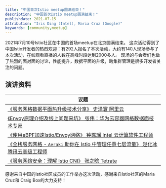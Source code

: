 ```yaml
---
title: "中国首次Istio meetup圆满结束！"
description: "中国首次Istio meetup圆满结束！"
publishdate: 2021-07-15
attribution: "Iris Ding (Intel), Maria Cruz (Google)"
keywords: [community,meetup]
---
```


2021年7月10号Istio社区在中国的首场meetup在北京圆满结束。 这次活动得到了中国Istio开发者的热烈欢迎：有292人报名了本次活动，大约有140人现场参与了本次活动，在线观看直播的人数在高峰时段达到2000多人。 现场的与会者们也做了热烈的面对面的讨论，性能提升，数据平面的升级，跨集群管理是很多开发者关注的问题。 


## 演讲资料

| 议题 | 
| --- |
| [《服务网格数据平面热升级技术分享》  史泽寰 阿里云 ](./IstioMeetupChina-服务网格热升级技术分享.pdf)|
| [《Envoy原理介绍及线上问题采坑》    张伟：华为云容器网格数据面技术专家 ](./IstioMeetupChina-EnvoyPrincipleIntroductionAndOnlineProblemPit.pdf)|
| [《使用eBPF加速Istio/Envoy网络》  钟露瑶 Intel 云计算软件工程师 ](./IstioMeetupChina-AccelerateServiceMeshNetworkwithebpf.pdf) |
| [《全栈服务网格 - `Aeraki` 助你在 Istio 中管理任意七层流量》 赵化冰 腾讯云高级工程师 ](./IstioMeetupChina-Full-stackServicemesh-howAerakihelpsyoumanageanyLayer7trafficinIstio.pdf) |
| [《服务网络安全：理解 Istio CNI》 张之晗  Tetrate ](./IstioMeetupChina-服务网格安全-理解IstioCNI.pdf) | 

感谢来自中国的Istio社区成员的工作举办这次活动，感谢来自Istio社区的Maria Cruz和 Craig Box的大力支持！

